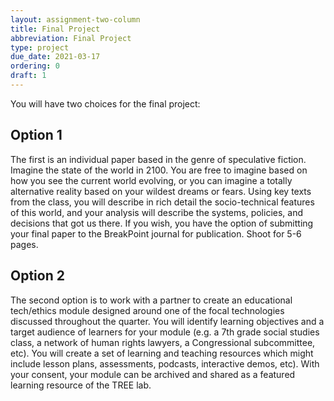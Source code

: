 ```yaml
---
layout: assignment-two-column
title: Final Project
abbreviation: Final Project
type: project
due_date: 2021-03-17
ordering: 0 
draft: 1
---
```


You will have two choices for the final project: 

## Option 1
The first is an individual paper based in the genre of speculative fiction. Imagine the state of the world in 2100. You are free to imagine based on how you see the current world evolving, or you can imagine a totally alternative reality based on your wildest dreams or fears. Using key texts from the class, you will describe in rich detail the socio-technical features of this world, and your analysis will describe the systems, policies, and decisions that got us there. If you wish, you have the option of submitting your final paper to the BreakPoint journal for publication. Shoot for 5-6 pages.

## Option 2
The second option is to work with a partner to create an educational tech/ethics module designed around one of the focal technologies discussed throughout the quarter. You will identify learning objectives and a target audience of learners for your module (e.g. a 7th grade social studies class, a network of human rights lawyers, a Congressional subcommittee, etc). You will create a set of learning and teaching resources which might include lesson plans, assessments, podcasts, interactive demos, etc). With your consent, your module can be archived and shared as a featured learning resource of the TREE lab.